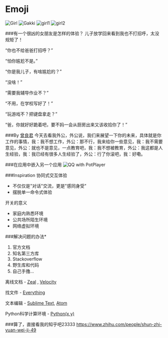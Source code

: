 Emoji
===

![Girl](imgs/girl.jpg)
![Gakki](imgs/gakki.jpg)
![girl1](imgs/girl1.jpg)
![girl2](imgs/girl2.jpg)

###有一个很凶的女朋友是怎样的体验？
儿子放学回来看到我也不打招呼，太没规矩了！

“你也不给爸爸打招呼？”

“怕你尴尬不是。”

“你是我儿子，有啥尴尬的？”

“没啥！”

“需要我辅导作业不？”

“不用，在学校写好了！”

“玩游戏不？把键盘拿走？”

“爸，你就好好跪着吧，要不妈一会从厨房出来又该收拾你了！”

###By [曾良君](https://www.douban.com/people/blacktea077/)
今天去看我外公，外公说，我们来展望一下你的未来，具体就是你工作的事情，我：我不想工作，外公：那不行，我来给你一些意见，我：我不需要意见，外公：就也不是意见，一点教育吧，我：我不想被教育，外公：我这都是人生经验，我：我已经有很多人生经验了，外公：行了你滚吧，我：好嘞。

###在应用中嵌入另一个应用
![QQ with PotPlayer](imgs/Amazing.jpg)


###Inspiration
协同式交互体验
  + 不仅仅是"对话"交流，更是"感同身受"
  + 摆脱单一命令式体验

开关的意义
  + 家庭内熟悉环境
  + 公共场所陌生环境
  + 网络虚拟环境

###解决问题的办法*
1. 官方文档
2. 知名第三方库
3. Stackoverflow
4. 野生库和代码
5. 自己手撸...

离线文档 - [Zeal](https://zealdocs.org/) , [Velocity](http://velocity.silverlakesoftware.com/)

找文件 - [Everything](http://www.voidtools.com/)

文本编辑 - [Sublime Text](http://www.sublimetext.com/), [Atom](http://atom.io/)

Python科学计算环境 - [Python(x,y)](www.Pythonxy.com)

###算了，直接看我的知乎吧23333
https://www.zhihu.com/people/shun-zhi-yuan-wei-ji-49
